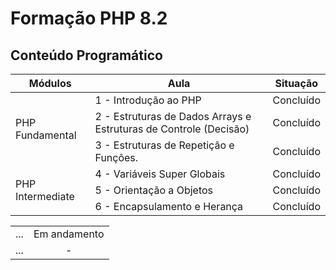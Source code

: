 # Formação PHP 8.2

## Conteúdo Programático

<table cellspacing="0" cellpadding="0">
  <thead>
    <tr>
      <th>Módulos</th>
      <th>Aula</th>
      <th>Situação</th>
    </tr>
  </thead>
  <tbody>
    <tr>
      <td rowspan="3">PHP Fundamental</td>
      <td>1 - Introdução ao PHP</td>
      <td align="center">Concluído</td>
    </tr>
    <tr>
      <td>2 - Estruturas de Dados Arrays e Estruturas de Controle (Decisão)</td>
      <td align="center">Concluído</td>
    </tr>
    <tr>
      <td>3 - Estruturas de Repetição e Funções.</td>
      <td align="center">Concluído</td>
    </tr>
    <tr>
      <td rowspan="3">PHP Intermediate</td>
      <td>4 - Variáveis Super Globais</td>
      <td align="center">Concluído</td>
    </tr>
    <tr>
      <td>5 - Orientação a Objetos</td>
      <td align="center">Concluído</td>
    </tr>
    <tr>
      <td>6 - Encapsulamento e Herança</td>
      <td align="center">Concluído</td>
    </tr>
  </tbody>
</table>

<table>
    <tr>
      <td>...</td>
      <td align="center">Em andamento</td>
    </tr>
    <tr>
      <td>...</td>
      <td align="center">-</td>
    </tr>
</table>
